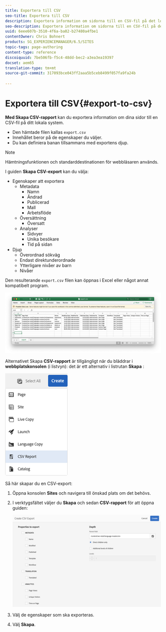 ```yaml
---
title: Exportera till CSV
seo-title: Exportera till CSV
description: Exportera information om sidorna till en CSV-fil på det lokala systemet
seo-description: Exportera information om sidorna till en CSV-fil på det lokala systemet
uuid: 6eee607b-3510-4f6a-ba82-b27480a4fbe1
contentOwner: Chris Bohnert
products: SG_EXPERIENCEMANAGER/6.5/SITES
topic-tags: page-authoring
content-type: reference
discoiquuid: 7be506fb-f5c4-48dd-bec2-a3ea3ea19397
docset: aem65
translation-type: tm+mt
source-git-commit: 317093bce043ff2aaa5b5ceb8499f057fa9fa24b

---
```



# Exportera till CSV{#export-to-csv}

**Med Skapa CSV-rapport** kan du exportera information om dina sidor till en CSV-fil på ditt lokala system.

* Den hämtade filen kallas `export.csv`
* Innehållet beror på de egenskaper du väljer.
* Du kan definiera banan tillsammans med exportens djup.

>[!NOTE]
>
>Hämtningsfunktionen och standarddestinationen för webbläsaren används.

I guiden **Skapa CSV-export** kan du välja:

* Egenskaper att exportera
   * Metadata
      * Namn
      * Ändrad
      * Publicerad
      * Mall
      * Arbetsflöde
   * Översättning
      * Översatt
   * Analyser
      * Sidvyer
      * Unika besökare
      * Tid på sidan
* Djup
   * Överordnad sökväg
   * Endast direktunderordnade
   * Ytterligare nivåer av barn
   * Nivåer

Den resulterande `export.csv` filen kan öppnas i Excel eller något annat kompatibelt program.

![etc-01](assets/etc-01.png)

Alternativet Skapa **CSV-rapport** är tillgängligt när du bläddrar i **webbplatskonsolen** (i listvyn): det är ett alternativ i listrutan **Skapa** :

![etc-02](assets/etc-02.png)

Så här skapar du en CSV-export:

1. Öppna konsolen **Sites** och navigera till önskad plats om det behövs.
1. I verktygsfältet väljer du **Skapa** och sedan **CSV-rapport** för att öppna guiden:

   ![etc-03](assets/etc-03.png)

1. Välj de egenskaper som ska exporteras.
1. Välj **Skapa**.
